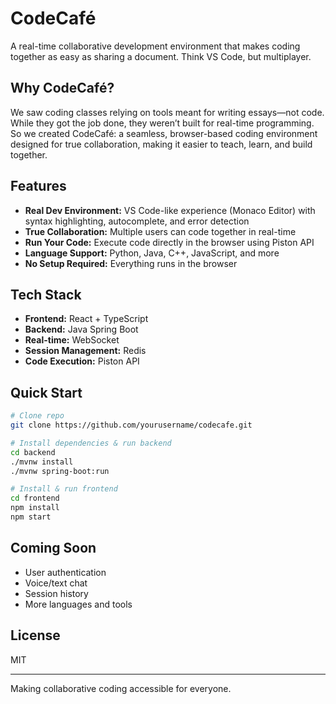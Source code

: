 # CodeCafé

A real-time collaborative development environment that makes coding together as easy as sharing a document. Think VS Code, but multiplayer.

## Why CodeCafé?

We saw coding classes relying on tools meant for writing essays—not code. While they got the job done, they weren’t built for real-time programming. So we created CodeCafé: a seamless, browser-based coding environment designed for true collaboration, making it easier to teach, learn, and build together.

## Features

- **Real Dev Environment:** VS Code-like experience (Monaco Editor) with syntax highlighting, autocomplete, and error detection
- **True Collaboration:** Multiple users can code together in real-time
- **Run Your Code:** Execute code directly in the browser using Piston API
- **Language Support:** Python, Java, C++, JavaScript, and more
- **No Setup Required:** Everything runs in the browser

## Tech Stack

- **Frontend:** React + TypeScript
- **Backend:** Java Spring Boot
- **Real-time:** WebSocket
- **Session Management:** Redis
- **Code Execution:** Piston API

## Quick Start

```bash
# Clone repo
git clone https://github.com/yourusername/codecafe.git

# Install dependencies & run backend
cd backend
./mvnw install
./mvnw spring-boot:run

# Install & run frontend
cd frontend
npm install
npm start
```

## Coming Soon

- User authentication
- Voice/text chat
- Session history
- More languages and tools

## License

MIT

---
Making collaborative coding accessible for everyone.
